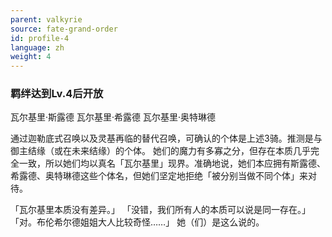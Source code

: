 ```yaml
---
parent: valkyrie
source: fate-grand-order
id: profile-4
language: zh
weight: 4
---
```


### 羁绊达到Lv.4后开放

瓦尔基里·斯露德
瓦尔基里·希露德
瓦尔基里·奥特琳德

通过迦勒底式召唤以及灵基再临的替代召唤，可确认的个体是上述3骑。推测是与御主结缘（或在未来结缘）的个体。
她们的魔力有多寡之分，但存在本质几乎完全一致，所以她们均以真名「瓦尔基里」现界。准确地说，她们本应拥有斯露德、希露德、奥特琳德这些个体名，但她们坚定地拒绝「被分别当做不同个体」来对待。

「瓦尔基里本质没有差异。」
「没错，我们所有人的本质可以说是同一存在。」
「对。布伦希尔德姐姐大人比较奇怪……」
她（们）是这么说的。
